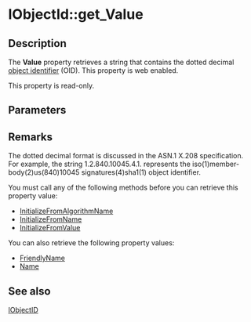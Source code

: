 # IObjectId::get_Value

## Description

The **Value** property retrieves a string that contains the dotted decimal [object identifier](https://learn.microsoft.com/windows/desktop/SecGloss/o-gly) (OID). This property is web enabled.

This property is read-only.

## Parameters

## Remarks

The dotted decimal format is discussed in the ASN.1 X.208 specification. For example, the string 1.2.840.10045.4.1. represents the iso(1)member-body(2)us(840)10045 signatures(4)sha1(1) object identifier.

You must call any of the following methods before you can retrieve this property value:

* [InitializeFromAlgorithmName](https://learn.microsoft.com/windows/desktop/api/certenroll/nf-certenroll-iobjectid-initializefromalgorithmname)
* [InitializeFromName](https://learn.microsoft.com/windows/desktop/api/certenroll/nf-certenroll-iobjectid-initializefromname)
* [InitializeFromValue](https://learn.microsoft.com/windows/desktop/api/certenroll/nf-certenroll-iobjectid-initializefromvalue)

You can also retrieve the following property values:

* [FriendlyName](https://learn.microsoft.com/windows/desktop/api/certenroll/nf-certenroll-iobjectid-get_friendlyname)
* [Name](https://learn.microsoft.com/windows/desktop/api/certenroll/nf-certenroll-iobjectid-get_name)

## See also

[IObjectID](https://learn.microsoft.com/windows/desktop/api/certenroll/nn-certenroll-iobjectid)